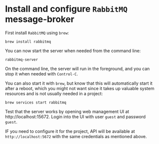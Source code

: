 # Install and configure `RabbitMQ` message-broker

First install `RabbitMQ` using `brew`:

```console
brew install rabbitmq
```

You can now start the server when needed from the command line:

```console
rabbitmq-server
```

On the command line, the server will run in the foreground, and you can stop it
when needed with `Control-C`.

You can also start it with `brew`, but know that this will automatically start
it after a reboot, which you might not want since it takes up valuable system
resources and is not usually needed in a project:

```console
brew services start rabbitmq
```

Test that the server works by opening web management UI at
http://localhost:15672. Login into the UI with user `guest` and password `guest`.

IF you need to configure it for the project, API will be available at
`http://localhost:5672` with the same credentials as mentioned above.
